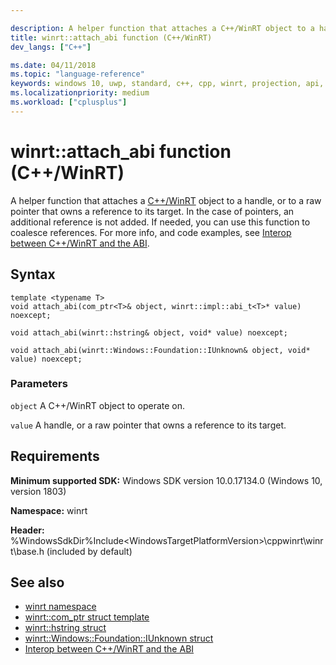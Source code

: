 ```yaml
---

description: A helper function that attaches a C++/WinRT object to a handle, or to a raw pointer that owns a reference to its target.
title: winrt::attach_abi function (C++/WinRT)
dev_langs: ["C++"]

ms.date: 04/11/2018
ms.topic: "language-reference"
keywords: windows 10, uwp, standard, c++, cpp, winrt, projection, api, reference, attach_abi
ms.localizationpriority: medium
ms.workload: ["cplusplus"]
---
```


# winrt::attach_abi function (C++/WinRT)
A helper function that attaches a [C++/WinRT](/windows/uwp/cpp-and-winrt-apis/intro-to-using-cpp-with-winrt) object to a handle, or to a raw pointer that owns a reference to its target. In the case of pointers, an additional reference is not added. If needed, you can use this function to coalesce references. For more info, and code examples, see [Interop between C++/WinRT and the ABI](/windows/uwp/cpp-and-winrt-apis/interop-winrt-abi).


## Syntax
```cppwinrt
template <typename T>
void attach_abi(com_ptr<T>& object, winrt::impl::abi_t<T>* value) noexcept;

void attach_abi(winrt::hstring& object, void* value) noexcept;

void attach_abi(winrt::Windows::Foundation::IUnknown& object, void* value) noexcept;
```

### Parameters
`object`
A C++/WinRT object to operate on.

`value`
A handle, or a raw pointer that owns a reference to its target.

## Requirements
**Minimum supported SDK:** Windows SDK version 10.0.17134.0 (Windows 10, version 1803)

**Namespace:** winrt

**Header:** %WindowsSdkDir%Include\<WindowsTargetPlatformVersion>\cppwinrt\winrt\base.h (included by default)

## See also 
* [winrt namespace](winrt.md)
* [winrt::com_ptr struct template](com-ptr.md)
* [winrt::hstring struct](hstring.md)
* [winrt::Windows::Foundation::IUnknown struct](windows-foundation-iunknown.md)
* [Interop between C++/WinRT and the ABI](/windows/uwp/cpp-and-winrt-apis/interop-winrt-abi)
